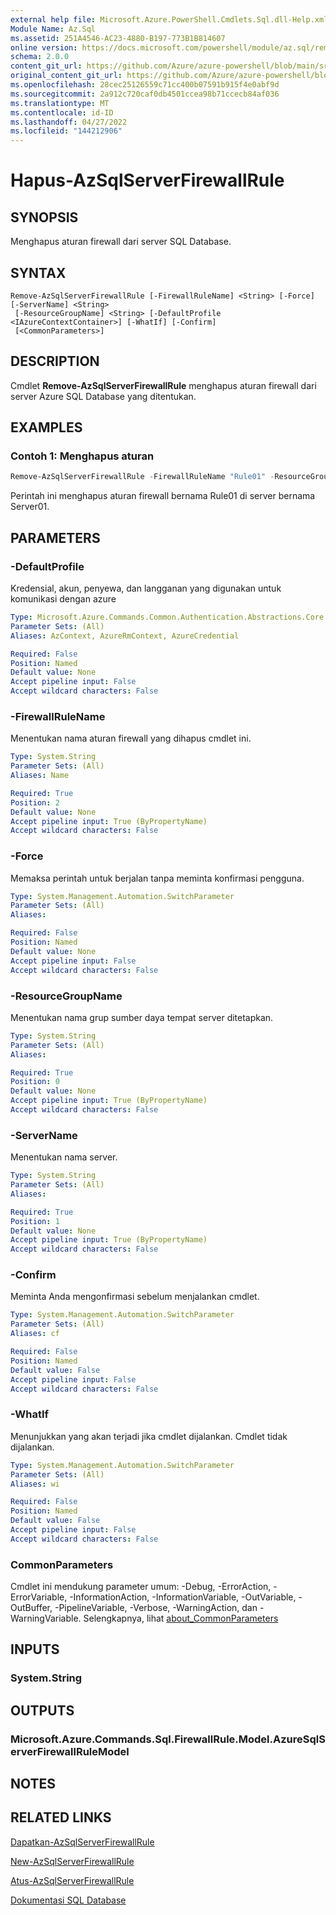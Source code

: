 ```yaml
---
external help file: Microsoft.Azure.PowerShell.Cmdlets.Sql.dll-Help.xml
Module Name: Az.Sql
ms.assetid: 251A4546-AC23-4880-B197-773B1B814607
online version: https://docs.microsoft.com/powershell/module/az.sql/remove-azsqlserverfirewallrule
schema: 2.0.0
content_git_url: https://github.com/Azure/azure-powershell/blob/main/src/Sql/Sql/help/Remove-AzSqlServerFirewallRule.md
original_content_git_url: https://github.com/Azure/azure-powershell/blob/main/src/Sql/Sql/help/Remove-AzSqlServerFirewallRule.md
ms.openlocfilehash: 28cec25126559c71cc400b07591b915f4e0abf9d
ms.sourcegitcommit: 2a912c720caf0db4501ccea98b71ccecb84af036
ms.translationtype: MT
ms.contentlocale: id-ID
ms.lasthandoff: 04/27/2022
ms.locfileid: "144212906"
---
```

# Hapus-AzSqlServerFirewallRule

## SYNOPSIS
Menghapus aturan firewall dari server SQL Database.

## SYNTAX

```
Remove-AzSqlServerFirewallRule [-FirewallRuleName] <String> [-Force] [-ServerName] <String>
 [-ResourceGroupName] <String> [-DefaultProfile <IAzureContextContainer>] [-WhatIf] [-Confirm]
 [<CommonParameters>]
```

## DESCRIPTION
Cmdlet **Remove-AzSqlServerFirewallRule** menghapus aturan firewall dari server Azure SQL Database yang ditentukan.

## EXAMPLES

### Contoh 1: Menghapus aturan
```powershell
Remove-AzSqlServerFirewallRule -FirewallRuleName "Rule01" -ResourceGroupName "ResourceGroup01" -ServerName "Server01"
```

Perintah ini menghapus aturan firewall bernama Rule01 di server bernama Server01.

## PARAMETERS

### -DefaultProfile
Kredensial, akun, penyewa, dan langganan yang digunakan untuk komunikasi dengan azure

```yaml
Type: Microsoft.Azure.Commands.Common.Authentication.Abstractions.Core.IAzureContextContainer
Parameter Sets: (All)
Aliases: AzContext, AzureRmContext, AzureCredential

Required: False
Position: Named
Default value: None
Accept pipeline input: False
Accept wildcard characters: False
```

### -FirewallRuleName
Menentukan nama aturan firewall yang dihapus cmdlet ini.

```yaml
Type: System.String
Parameter Sets: (All)
Aliases: Name

Required: True
Position: 2
Default value: None
Accept pipeline input: True (ByPropertyName)
Accept wildcard characters: False
```

### -Force
Memaksa perintah untuk berjalan tanpa meminta konfirmasi pengguna.

```yaml
Type: System.Management.Automation.SwitchParameter
Parameter Sets: (All)
Aliases:

Required: False
Position: Named
Default value: None
Accept pipeline input: False
Accept wildcard characters: False
```

### -ResourceGroupName
Menentukan nama grup sumber daya tempat server ditetapkan.

```yaml
Type: System.String
Parameter Sets: (All)
Aliases:

Required: True
Position: 0
Default value: None
Accept pipeline input: True (ByPropertyName)
Accept wildcard characters: False
```

### -ServerName
Menentukan nama server.

```yaml
Type: System.String
Parameter Sets: (All)
Aliases:

Required: True
Position: 1
Default value: None
Accept pipeline input: True (ByPropertyName)
Accept wildcard characters: False
```

### -Confirm
Meminta Anda mengonfirmasi sebelum menjalankan cmdlet.

```yaml
Type: System.Management.Automation.SwitchParameter
Parameter Sets: (All)
Aliases: cf

Required: False
Position: Named
Default value: False
Accept pipeline input: False
Accept wildcard characters: False
```

### -WhatIf
Menunjukkan yang akan terjadi jika cmdlet dijalankan.
Cmdlet tidak dijalankan.

```yaml
Type: System.Management.Automation.SwitchParameter
Parameter Sets: (All)
Aliases: wi

Required: False
Position: Named
Default value: False
Accept pipeline input: False
Accept wildcard characters: False
```

### CommonParameters
Cmdlet ini mendukung parameter umum: -Debug, -ErrorAction, -ErrorVariable, -InformationAction, -InformationVariable, -OutVariable, -OutBuffer, -PipelineVariable, -Verbose, -WarningAction, dan -WarningVariable. Selengkapnya, lihat [about_CommonParameters](http://go.microsoft.com/fwlink/?LinkID=113216)

## INPUTS

### System.String

## OUTPUTS

### Microsoft.Azure.Commands.Sql.FirewallRule.Model.AzureSqlServerFirewallRuleModel

## NOTES

## RELATED LINKS

[Dapatkan-AzSqlServerFirewallRule](./Get-AzSqlServerFirewallRule.md)

[New-AzSqlServerFirewallRule](./New-AzSqlServerFirewallRule.md)

[Atus-AzSqlServerFirewallRule](./Set-AzSqlServerFirewallRule.md)

[Dokumentasi SQL Database](https://docs.microsoft.com/azure/sql-database/)


